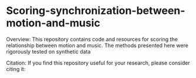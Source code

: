 # Scoring-synchronization-between-motion-and-music
Overview:
This repository contains code and resources for scoring the relationship between motion and music. The methods presented here were rigorously tested on synthetic data 



Citation:
If you find this repository useful for your research, please consider citing it:


